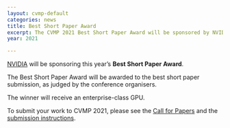 ```yaml
---
layout: cvmp-default
categories: news
title: Best Short Paper Award
excerpt: The CVMP 2021 Best Short Paper Award will be sponsored by NVIDIA.
year: 2021

---
```


[NVIDIA](https://www.nvidia.com/) will be sponsoring this year’s __Best Short Paper Award__.

The Best Short Paper Award will be awarded to the best short paper submission, as judged by the conference organisers.

The winner will receive an enterprise-class GPU.

To submit your work to CVMP 2021, please see the [Call for Papers]({{site.baseurl}}/2021/call-for-submissions/) and the [submission instructions]({{site.baseurl}}/2021/submission-instructions/).
